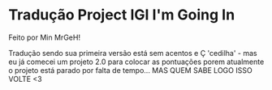 # Tradução Project IGI I'm Going In
Feito por Min MrGeH!

Tradução sendo sua primeira versão está sem acentos e Ç 'cedilha' - mas eu já comecei um projeto 2.0 para colocar as pontuações porem atualmente o projeto está parado por falta de tempo... MAS QUEM SABE LOGO ISSO VOLTE <3
